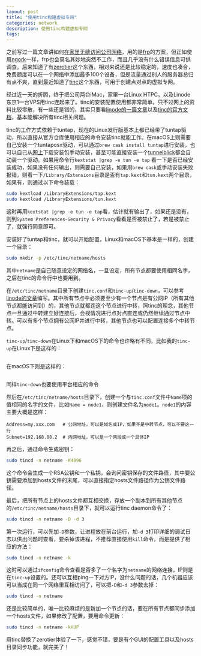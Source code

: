 ```yaml
---
layout: post
title: "使用tinc构建虚拟专网"
categories: network
description: 使用tinc构建虚拟专网
tags: 
---
```


之前写过一篇文章讲如何[在家里无缝访问公司网络](../../../2018/04/access-internal-network-seamless/)，用的是[frp](https://github.com/fatedier/frp/)的方案，但正如使用[ngork](https://ngrok.com/)一样，frp也会莫名其妙地突然不工作，而且几乎没有什么错误信息可供调查。后来知道了有[zerotier](https://www.zerotier.com/)这个东西，相对来说还是比较稳定的，速度也凑合，免费额度可以在一个网络中添加最多100个设备，但是流量通过别人的服务器总归有点不爽，直到最近知道了[tinc](https://www.tinc-vpn.org/)这个东西，可用于创建点对点的虚拟专网。

经过近一天的折腾，终于把公司两台iMac，家里一台Linux HTPC，以及Linode东京1一台VPS用tinc连起来了。tinc的安装配置使用都非常简单，只不过网上的资料比较零散，有一些还是错的，其实只要看[linode的一篇文章](https://www.linode.com/docs/networking/vpn/how-to-set-up-tinc-peer-to-peer-vpn/)以及[tinc的官方文档](https://tinc-vpn.org/documentation/tinc.pdf)，基本能解决所有tinc相关问题。

tinc的工作方式依赖于tuntap，现在的Linux发行版基本上都已经带了tuntap驱动，所以直接从官方仓库使用相应的命令安装tinc就能工作。在macOS上则需要自己安装一个tuntaposx驱动，可以通过`brew cask install tuntap`进行安装，也可以自己从[网上](http://tuntaposx.sourceforge.net/download.xhtml)下载安装包手动安装，甚至可能直接安装一个[tunnelblick](https://tunnelblick.net/)都会自动装一个驱动。如果用命令行`kextstat |grep -e tun -e tap` 看一下是否已经安装成功，如果没有任何输出，则需要自己安装，如果用`brew cask`或手动安装失败报错，则看一下`/Library/Extensions`目录是否有`tap.kext`和`tun.kext`两个目录，如果有，则通过以下命令装载：

```bash
sudo kextload /LibraryExtensions/tap.kext
sudo kextload /LibraryExtensions/tun.kext
```

这时再用`kextstat |grep -e tun -e tap`看，估计就有输出了，如果还是没有，则到`System Preferences`-`Security & Privacy`看看是否被禁止了，若是被禁止了，就强行同意即可。

安装好了tuntap和tinc，就可以开始配置，Linux和macOS下基本是一样的，创建一个目录：

```bash
sudo mkdir -p /etc/tinc/netname/hosts
```

其中`netname`是自己随意设定的网络名，一旦设定，所有节点都要使用相同名字，之后在tinc的命令行中也要用到。

在`/etc/tinc/netname`目录下创建`tinc.conf`和`tinc-up`/`tinc-down`，可以参考[linode的文章](https://www.linode.com/docs/networking/vpn/how-to-set-up-tinc-peer-to-peer-vpn/)编写。其中所有节点中必须要至少有一个节点是有公网IP（所有其他节点都能访问到）的，其他节点就都连这个节点进行中转，照tinc的理念，其他节点一旦通过中转建立好连接后，会视情况进行点对点直连或仍然继续通过节点中转。可以有多个节点拥有公网IP并进行中转，其他节点也可以配置连接多个中转节点。

`tinc-up`/`tinc-down`在Linux下和macOS下的命令也许略有不同，比如我的`tinc-up`在Linux下是这样的：

```bash

```

在macOS下则是这样的：

```bash

```

同样`tinc-down`也要使用平台相应的命令

然后在`/etc/tinc/netname/hosts`目录下，创建一个与`tinc.conf`文件中`Name`项的值相同的名字的文件，比如`Name = node1`，则创建文件名为`node1`。`node1`的内容主要大概是这样：

```
Address=my.xxx.com   # 公网地址，可以是域名或IP，如果不是中转节点，可以不要这一行
Subnet=192.168.88.2  # 内网地址，可以是一个网段或一个具体IP
```

再之后，通过命令生成密钥：

```bash
sudo tincd -n netname -K4096  
```

这个命令会生成一个RSA公钥和一个私钥，会询问密钥保存的文件路径，其中要公钥需要添加到hosts文件的末尾，可以直接指定hosts文件路径作为公钥文件路径。

最后，把所有节点上的hosts文件都互相交换，存放一个副本到所有其他节点的`/etc/tinc/netname/hosts`目录下，就可以运行tinc daemon命令了：

```bash
sudo tincd -n netname -D -d 3
```

第一次运行，可以先加`-D`参数，让进程放在前台运行，加`-d 3`打印详细的调试日志以供出问题时查看，要杀掉该进程，不推荐直接使用`kill`命令，而是提供了相应的方法：

```bash
sudo tincd -n netname -k
```

这时可以通过`ifconfig`命令查看是否多了一个名字为`netname`的网络连接，IP则是在`tinc-up`设置的。还可以互相ping一下对方IP，没什么问题的话，几个机器应该可以当成在同一个网络里互相访问了，可以把`-D`和`-d 3`参数去掉：

```bash
sudo tincd -n netname
```

还是比较简单的，唯一比较麻烦的是新加一个节点的话，要在所有节点都同步添加一个hosts文件，如果修改了配置，要用命令更新：

```bash
sudo tincd -n netname -kHUP
```

用tinc替换了zerotier体验了一下，感觉不错，要是有个GUI的配置工具以及hosts目录同步功能，就完美了！




